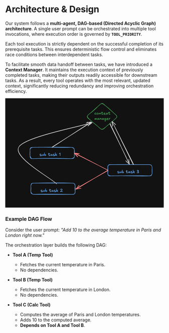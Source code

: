 # Architecture & Design

Our system follows a **multi-agent, DAG-based (Directed Acyclic Graph) architecture**. A single user prompt can be orchestrated into multiple tool invocations, where execution order is governed by **`TOOL_PRIORITY`**.

Each tool execution is strictly dependent on the successful completion of its prerequisite tasks. This ensures deterministic flow control and eliminates race conditions between interdependent tasks.

To facilitate smooth data handoff between tasks, we have introduced a **Context Manager**. It maintains the execution context of previously completed tasks, making their outputs readily accessible for downstream tasks. As a result, every tool operates with the most relevant, updated context, significantly reducing redundancy and improving orchestration efficiency.

<p align="center">
  <img src="assets/dag.png" alt="DAG Architecture" width="600"/>
</p>

### Example DAG Flow

Consider the user prompt:
_"Add 10 to the average temperature in Paris and London right now."_

The orchestration layer builds the following DAG:

- **Tool A (Temp Tool)**

  - Fetches the current temperature in Paris.
  - No dependencies.

- **Tool B (Temp Tool)**

  - Fetches the current temperature in London.
  - No dependencies.

- **Tool C (Calc Tool)**

  - Computes the average of Paris and London temperatures.
  - Adds 10 to the computed average.
  - **Depends on Tool A and Tool B**.
